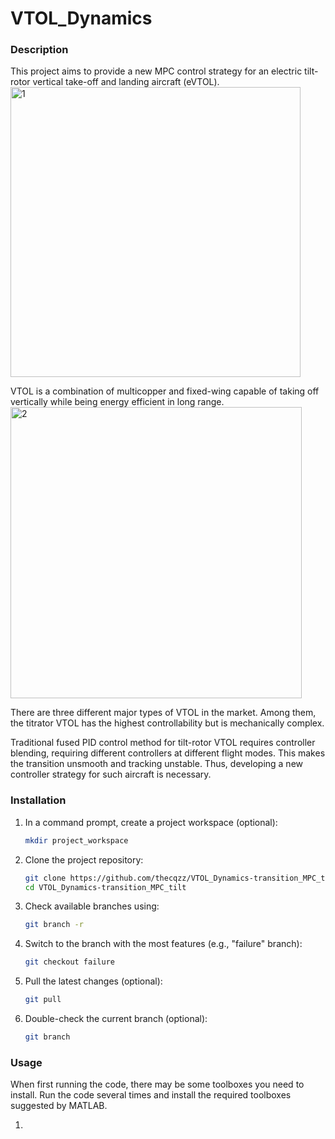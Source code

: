 # VTOL_Dynamics

### Description
This project aims to provide a new MPC control strategy for an electric tilt-rotor vertical take-off and landing aircraft (eVTOL). 
<img width="464" alt="1" src="https://github.com/thecqzz/VTOL_Dynamics-transition_MPC_tilt/assets/114604817/0f71122d-3d9b-4348-93c9-6710e64dd9e8">

VTOL is a combination of multicopper and fixed-wing capable of taking off vertically while being energy efficient in long range.
<img width="466" alt="2" src="https://github.com/thecqzz/VTOL_Dynamics-transition_MPC_tilt/assets/114604817/fef752dc-044d-4485-99da-ebab61196c8d">

There are three different major types of VTOL in the market. Among them, the titrator VTOL has the highest controllability but is mechanically complex. 

Traditional fused PID control method for tilt-rotor VTOL requires controller blending, requiring different controllers at different flight modes. This makes the transition unsmooth and tracking unstable. Thus, developing a new controller strategy for such aircraft is necessary.

### Installation

1. In a command prompt, create a project workspace (optional):
   
    ```bash
    mkdir project_workspace
    ```

2. Clone the project repository:
   
    ```bash
    git clone https://github.com/thecqzz/VTOL_Dynamics-transition_MPC_tilt.git
    cd VTOL_Dynamics-transition_MPC_tilt
    ```

3. Check available branches using:
   
    ```bash
    git branch -r
    ```

4. Switch to the branch with the most features (e.g., "failure" branch):
   
    ```bash
    git checkout failure
    ```

5. Pull the latest changes (optional):
   
    ```bash
    git pull
    ```

6. Double-check the current branch (optional):
   
    ```bash
    git branch
    ```
### Usage
When first running the code, there may be some toolboxes you need to install. Run the code several times and install the required toolboxes suggested by MATLAB.

1.
